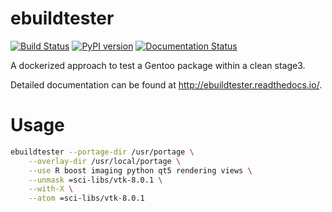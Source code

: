 # ebuildtester

[![Build Status](https://travis-ci.org/nicolasbock/ebuildtester.svg?branch=master)](https://travis-ci.org/nicolasbock/ebuildtester)
[![PyPI version](https://badge.fury.io/py/ebuildtester.svg)](https://badge.fury.io/py/ebuildtester)
[![Documentation Status](https://readthedocs.org/projects/ebuildtester/badge/?version=latest)](http://ebuildtester.readthedocs.io/en/latest/?badge=latest)

A dockerized approach to test a Gentoo package within a clean stage3.

Detailed documentation can be found at http://ebuildtester.readthedocs.io/.

Usage
=====

```bash
ebuildtester --portage-dir /usr/portage \
    --overlay-dir /usr/local/portage \
    --use R boost imaging python qt5 rendering views \
    --unmask =sci-libs/vtk-8.0.1 \
    --with-X \
    --atom =sci-libs/vtk-8.0.1
```
